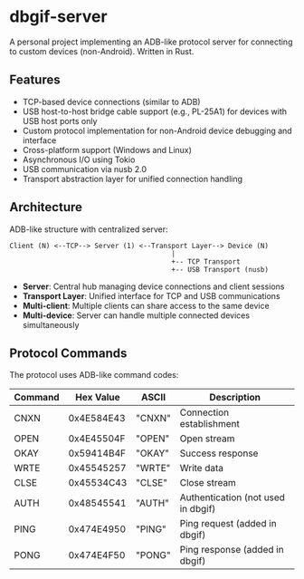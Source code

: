# dbgif-server

A personal project implementing an ADB-like protocol server for connecting to custom devices (non-Android). Written in Rust.

## Features

- TCP-based device connections (similar to ADB)
- USB host-to-host bridge cable support (e.g., PL-25A1) for devices with USB host ports only
- Custom protocol implementation for non-Android device debugging and interface
- Cross-platform support (Windows and Linux)
- Asynchronous I/O using Tokio
- USB communication via nusb 2.0
- Transport abstraction layer for unified connection handling

## Architecture

ADB-like structure with centralized server:

```
Client (N) <--TCP--> Server (1) <--Transport Layer--> Device (N)
                                        |
                                        +-- TCP Transport
                                        +-- USB Transport (nusb)
```

- **Server**: Central hub managing device connections and client sessions
- **Transport Layer**: Unified interface for TCP and USB communications
- **Multi-client**: Multiple clients can share access to the same device
- **Multi-device**: Server can handle multiple connected devices simultaneously

## Protocol Commands

The protocol uses ADB-like command codes:

| Command | Hex Value | ASCII | Description |
|---------|-----------|-------|-------------|
| CNXN | 0x4E584E43 | "CNXN" | Connection establishment |
| OPEN | 0x4E45504F | "OPEN" | Open stream |
| OKAY | 0x59414B4F | "OKAY" | Success response |
| WRTE | 0x45545257 | "WRTE" | Write data |
| CLSE | 0x45534C43 | "CLSE" | Close stream |
| AUTH | 0x48545541 | "AUTH" | Authentication (not used in dbgif) |
| PING | 0x474E4950 | "PING" | Ping request (added in dbgif) |
| PONG | 0x474E4F50 | "PONG" | Ping response (added in dbgif) |
